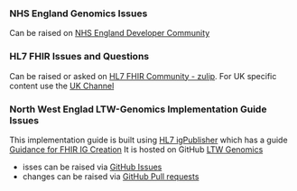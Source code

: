 
### NHS England Genomics Issues

Can be raised on [NHS England Developer Community](https://developer.community.nhs.uk/)

### HL7 FHIR Issues and Questions

Can be raised or asked on [HL7 FHIR Community - zulip](https://chat.fhir.org). For UK specific content use the [UK Channel](https://chat.fhir.org/#narrow/channel/179189-uk)

### North West Englad LTW-Genomics Implementation Guide Issues

This implementation guide is built using [HL7 igPublisher](https://confluence.hl7.org/display/FHIR/IG+Publisher+Documentation) which has a guide [Guidance for FHIR IG Creation](https://build.fhir.org/ig/FHIR/ig-guidance/)
It is hosted on GitHub [LTW Genomics](https://github.com/Interop-NWEngland/LTW-Genomics)

- isses can be raised via [GitHub Issues](https://github.com/Interop-NWEngland/LTW-Genomics/issues)
- changes can be raised via [GitHub Pull requests](https://github.com/Interop-NWEngland/LTW-Genomics/pulls)
